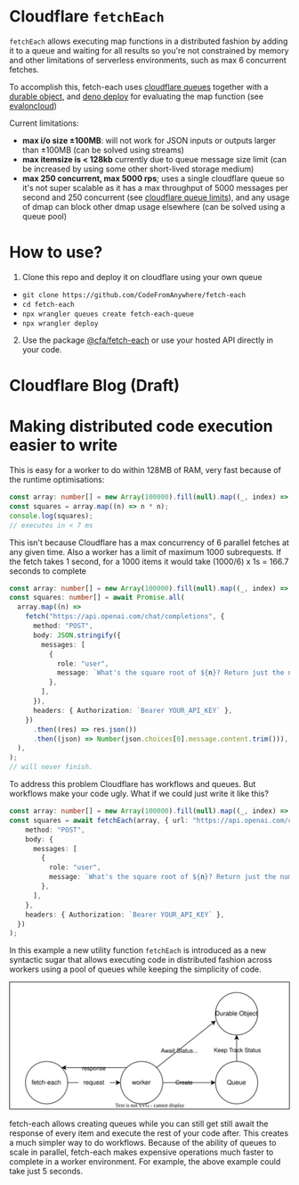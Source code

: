 # Cloudflare `fetchEach`

`fetchEach` allows executing map functions in a distributed fashion by adding it to a queue and waiting for all results so you're not constrained by memory and other limitations of serverless environments, such as max 6 concurrent fetches.

To accomplish this, fetch-each uses [cloudflare queues](https://developers.cloudflare.com/queues/) together with a [durable object](https://developers.cloudflare.com/durable-objects/), and [deno deploy](https://deno.com/deploy) for evaluating the map function (see [evaloncloud](https://github.com/CodeFromAnywhere/evaloncloud))

Current limitations:

- **max i/o size ±100MB**: will not work for JSON inputs or outputs larger than ±100MB (can be solved using streams)
- **max itemsize is < 128kb** currently due to queue message size limit (can be increased by using some other short-lived storage medium)
- **max 250 concurrent, max 5000 rps**; uses a single cloudflare queue so it's not super scalable as it has a max throughput of 5000 messages per second and 250 concurrent (see [cloudflare queue limits](https://developers.cloudflare.com/queues/platform/limits/)), and any usage of dmap can block other dmap usage elsewhere (can be solved using a queue pool)

# How to use?

1. Clone this repo and deploy it on cloudflare using your own queue

- `git clone https://github.com/CodeFromAnywhere/fetch-each`
- `cd fetch-each`
- `npx wrangler queues create fetch-each-queue`
- `npx wrangler deploy`

2. Use the package [@cfa/fetch-each](https://jsr.io/@cfa/fetch-each) or use your hosted API directly in your code.

# Cloudflare Blog (Draft)

# Making distributed code execution easier to write

This is easy for a worker to do within 128MB of RAM, very fast because of the runtime optimisations:

```ts
const array: number[] = new Array(100000).fill(null).map((_, index) => index);
const squares = array.map((n) => n * n);
console.log(squares);
// executes in < 7 ms
```

This isn't because Cloudflare has a max concurrency of 6 parallel fetches at any given time. Also a worker has a limit of maximum 1000 subrequests. If the fetch takes 1 second, for a 1000 items it would take (1000/6) x 1s = 166.7 seconds to complete

```ts
const array: number[] = new Array(100000).fill(null).map((_, index) => index);
const squares: number[] = await Promise.all(
  array.map((n) =>
    fetch("https://api.openai.com/chat/completions", {
      method: "POST",
      body: JSON.stringify({
        messages: [
          {
            role: "user",
            message: `What's the square root of ${n}? Return just the number`,
          },
        ],
      }),
      headers: { Authorization: `Bearer YOUR_API_KEY` },
    })
      .then((res) => res.json())
      .then((json) => Number(json.choices[0].message.content.trim())),
  ),
);
// will never finish.
```

To address this problem Cloudflare has workflows and queues. But workflows make your code ugly. What if we could just write it like this?

```ts
const array: number[] = new Array(100000).fill(null).map((_, index) => index);
const squares = await fetchEach(array, { url: "https://api.openai.com/chat/completions",
    method: "POST",
    body: {
      messages: [
        {
          role: "user",
          message: `What's the square root of ${n}? Return just the number`,
        },
      ],
    },
    headers: { Authorization: `Bearer YOUR_API_KEY` },
  })
);
```

In this example a new utility function `fetchEach` is introduced as a new syntactic sugar that allows executing code in distributed fashion across workers using a pool of queues while keeping the simplicity of code.

![](public/graph.drawio.svg)

fetch-each allows creating queues while you can still get still await the response of every item and execute the rest of your code after. This creates a much simpler way to do workflows. Because of the ability of queues to scale in parallel, fetch-each makes expensive operations much faster to complete in a worker environment. For example, the above example could take just 5 seconds.
